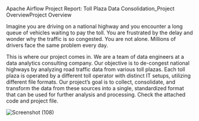 Apache Airflow Project Report: Toll Plaza Data Consolidation_Project OverviewProject Overview

Imagine you are driving on a national highway and you encounter a long queue of vehicles waiting to pay the toll. You are frustrated by the delay and wonder why the traffic is so congested. You are not alone. Millions of drivers face the same problem every day.

This is where our project comes in. We are a team of data engineers at a data analytics consulting company. Our objective is to de-congest national highways by analyzing road traffic data from various toll plazas. Each toll plaza is operated by a different toll operator with distinct IT setups, utilizing different file formats. Our project’s goal is to collect, consolidate, and transform the data from these sources into a single, standardized format that can be used for further analysis and processing.
Check the attached code and project file.


![Screenshot (108)](https://github.com/BrownOnoniwu/Apache-Airflow-Project-Report-Toll-Plaza-Data-Consolidation/assets/135502525/d468fe91-9078-4fb8-a422-d12fe043ad33)





